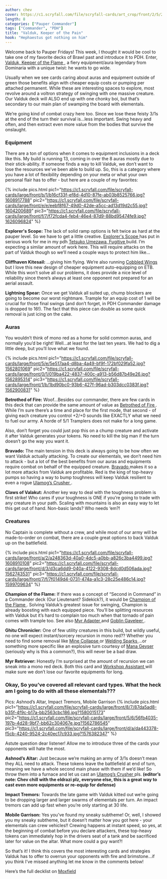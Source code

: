 ```yaml
---
author: chev
cover: https://c1.scryfall.com/file/scryfall-cards/art_crop/front/2/5/253f9e43-5bc6-4f26-a8e9-773cd0ca3d02.jpg?1562732810
length: 8
categories: ["Pauper Commander"]
tags: ["Commander", "PDH"]
title: "Valduk, Keeper of the Pain"
hook: "Hephaestus got nothing on him"
---
```


Welcome back to Pauper Fridays! This week, I thought it would be cool to take one of my favorite decks of Brawl past and introduce it to PDH. Enter, <a
	class="accented-link external-card-link"
	target="_blank"
	href="https://scryfall.com/card/dom/148/valduk-keeper-of-the-flame?utm_source=api"
	data-toggle="popover"
	data-placement="top"
	data-content="<img src='https://c1.scryfall.com/file/scryfall-cards/normal/front/2/5/253f9e43-5bc6-4f26-a8e9-773cd0ca3d02.jpg?1562732810' width=100% height=100%>">
Valduk, Keeper of the Flame
</a>, a fiery equipment/aura legendary from Dominaria with a unique twist: he wants to go wide.

Usually when we see cards caring about auras and equipment outside of green those benefits align with cheaper equip costs or pumping per attached permanent. While these are interesting spaces to explore, most revolve around a voltron strategy of swinging with one massive creature. Our Valduk deck will ALSO end up with one chonky boi, but that’s secondary to our main plan of swamping the board with elementals.

We’re going kind of combat crazy here too. Since we lose these feisty 3/1s at the end of the turn their survival is...less important. Swing heavy and often, and then extract even more value from the bodies that survive the onslaught.

### Equipment

There are a ton of options when it comes to equipment inclusions in a deck like this. My build is running 13, coming in over the 8 auras mostly due to their stick-ability. If someone finds a way to kill Valduk, we don’t want to lose the resources we’ve been able to build up. So, this is a category where you have a lot of flexibility depending on your meta or what your own personal flair has to offer - but here are a couple of my favorites:

{% include pics.html
pic1="https://c1.scryfall.com/file/scryfall-cards/large/front/b/1/b16cf33f-ef8d-4d10-87fe-ab03b8525766.jpg?1608917788"
pic2="https://c1.scryfall.com/file/scryfall-cards/large/front/e/e/eebf8f67-49d0-42de-a5cc-ad13d19d2c55.jpg?1604200689"
pic3="https://c1.scryfall.com/file/scryfall-cards/large/front/f/7/f72fcda4-feb4-46e4-87d9-88bd95474fe9.jpg?1626096824" %}
<br />

**Explorer's Scope:** The lack of solid ramp options is felt twice as hard at the pauper level. So we have to get a little creative. <a
	class="accented-link external-card-link"
	target="_blank"
	href="https://scryfall.com/card/cmr/461/explorers-scope"
	data-toggle="popover"
	data-placement="top"
	data-content="<img src='https://c1.scryfall.com/file/scryfall-cards/large/front/b/1/b16cf33f-ef8d-4d10-87fe-ab03b8525766.jpg?1608917788' width=100% height=100%>">
Explorer's Scope
</a> has put in serious work for me in my pdh <a
	class="accented-link external-card-link"
	target="_blank"
	href="https://scryfall.com/card/dom/69/tetsuko-umezawa-fugitive?utm_source=api"
	data-toggle="popover"
	data-placement="top"
	data-content="<img src='https://c1.scryfall.com/file/scryfall-cards/normal/front/1/6/16185c50-f7b8-4cea-a129-dfad8e9df781.jpg?1591605108' width=100% height=100%>">
Tetsuko Umezawa, Fugitive
</a> build. I’m expecting a similar amount of work here. This will require attacks on the part of Valduk though so we’ll need a couple ways to protect him like…

**Cliffhaven Kitesail:** ...giving him flying. We’re also running <a
	class="accented-link external-card-link"
	target="_blank"
	href="https://scryfall.com/card/xln/233/cobbled-wings?utm_source=api"
	data-toggle="popover"
	data-placement="top"
	data-content="<img src='https://c1.scryfall.com/file/scryfall-cards/normal/front/3/b/3b2ff4f0-0dd1-4551-826b-68e8ff1e5860.jpg?1562553698' width=100% height=100%>">
Cobbled Wings
</a> but I love this new design of cheaper equipment auto-equipping on ETB. While this won’t solve all our problems, it does provide a nice level of reliability since there’s always at least one opponent not prepared for an aerial assault.

**Lightning Spear:** Once we get Valduk all suited up, chump blockers are going to become our worst nightmare. Trample for an equip cost of 1 will be crucial for those final swings (and don’t forget, in PDH Commander damage is dropped to 16!). The fact that this piece can double as some quick removal is just icing on the cake.

### Auras

You wouldn’t think of mono red as a home for solid common auras, and normally you’d be right! Well...at least for the last ten years. We had to dig a little deep, but you’ll love what we found.

{% include pics.html
pic1="https://c1.scryfall.com/file/scryfall-cards/large/front/5/e/5e517aa4-d8ba-4a49-bf9f-172bf029fa52.jpg?1562801069"
pic2="https://c1.scryfall.com/file/scryfall-cards/large/front/0/1/019ba422-4837-400c-a913-b56d87b49e26.jpg?1562895314"
pic3="https://c1.scryfall.com/file/scryfall-cards/large/front/1/b/1bd90bc0-93b6-427f-96ad-b303dcc0383f.jpg?1562900831" %}
<br />

**Betrothed of Fire:** Woof...Besides our commander, there are few cards in this deck that can provide the same amount of value as <a
	class="accented-link external-card-link"
	target="_blank"
	href="https://scryfall.com/card/wth/89/betrothed-of-fire"
	data-toggle="popover"
	data-placement="top"
	data-content="<img src='https://c1.scryfall.com/file/scryfall-cards/normal/front/5/e/5e517aa4-d8ba-4a49-bf9f-172bf029fa52.jpg?1562801069' width=100% height=100%>">
Betrothed of Fire
</a>. While I’m sure there’s a time and place for the first mode, that second - of giving each creature you control +2/+0 sounds like EXACTLY what we need to fuel our army. A horde of 5/1 Tramplers does not make for a long game.

Also, don’t forget you could just pop this on a chump creature and activate it after Valduk generates your tokens. No need to kill the big man if the turn doesn’t go the way you want it.

**Bravado:** The main tension in this deck is always going to be how often we want Valduk actually attacking. To create our elementals, we don’t need him to attack - but a lot of the best benefits from our auras and equipments require combat on behalf of the equipped creature. <a
	class="accented-link external-card-link"
	target="_blank"
	href="https://scryfall.com/card/usg/177/bravado?utm_source=api"
	data-toggle="popover"
	data-placement="top"
	data-content="<img src='https://c1.scryfall.com/file/scryfall-cards/normal/front/0/1/019ba422-4837-400c-a913-b56d87b49e26.jpg?1562895314' width=100% height=100%>">
Bravado
</a> makes it so a lot more attacks from Valduk are profitable. Red is the king of top-heavy pumps so having a way to bump toughness will keep Valduk resilient to even a rogue <a
	class="accented-link external-card-link"
	target="_blank"
	href="https://scryfall.com/card/uma/8/ulamogs-crusher?utm_source=api"
	data-toggle="popover"
	data-placement="top"
	data-content="<img src='https://c1.scryfall.com/file/scryfall-cards/normal/front/e/d/eda0fd38-38e6-4e9b-9c17-4d855e01b1e1.jpg?1547515341' width=100% height=100%>">
Ulamog’s Crusher
</a>.

**Claws of Valakut:** Another key way to deal with the toughness problem is first strike! Who cares if your toughness is ONE if you’re going to trade with any creature in your path. Scaling with mountains is also an easy way to let this get out of hand. Non-basic lands? Who needs ‘em?!

### Creatures

No Captain is complete without a crew, and while most of our army will be made-to-order on combat, there are a couple great options to back Valduk up on the battlefield.

{% include pics.html
pic1="https://c1.scryfall.com/file/scryfall-cards/large/front/a/2/a248363d-40a0-4dc5-a0bb-a826c3ba4499.jpg?1608910108"
pic2="https://c1.scryfall.com/file/scryfall-cards/large/front/d/3/d3ca6dd9-040a-4122-9308-8dcd0d506ada.jpg?1562743531"
pic3="https://c1.scryfall.com/file/scryfall-cards/large/front/7/f/7f0149d4-0731-474a-a1c3-28c25e486c14.jpg?1599709634" %}
<br />

**Champion of the Flame:** If there was a concept of “Second in Command” in a Commander deck (Our Lieutenant? Sidekick?), it would be <a
	class="accented-link external-card-link"
	target="_blank"
	href="https://scryfall.com/card/cmr/167/champion-of-the-flame?utm_source=api"
	data-toggle="popover"
	data-placement="top"
	data-content="<img src='https://c1.scryfall.com/file/scryfall-cards/normal/front/a/2/a248363d-40a0-4dc5-a0bb-a826c3ba4499.jpg?1608910108' width=100% height=100%>">
Champion of the Flame
</a>. Solving Valduk’s greatest issue for swinging, Champion is already boosting with each equipped piece. You’ll be splitting resources with Valduk but it’s hard to complain too much when that tornado of pain comes with trample too. See also <a
	class="accented-link external-card-link"
	target="_blank"
	href="https://scryfall.com/card/mrd/210/myr-adapter?utm_source=api"
	data-toggle="popover"
	data-placement="top"
	data-content="<img src='https://c1.scryfall.com/file/scryfall-cards/normal/front/0/d/0d6ddde9-4427-4a0f-b05c-9cfd886aad2d.jpg?1562135624' width=100% height=100%>">
Myr Adapter
</a> and <a
	class="accented-link external-card-link"
	target="_blank"
	href="https://scryfall.com/card/2xm/126/goblin-gaveleer"
	data-toggle="popover"
	data-placement="top"
	data-content="<img src='https://c1.scryfall.com/file/scryfall-cards/normal/front/3/f/3f44f3ea-504e-4745-9716-cbe28ed7873d.jpg?1599706339' width=100% height=100%>">
Goblin Gaveleer
</a>.

**Ghitu Chronicler:** One of few utility creatures in this build, but wildly useful, no one will expect instant/sorcery recursion in mono red?? Whether you need to find some removal like <a
	class="accented-link external-card-link"
	target="_blank"
	href="https://scryfall.com/card/mh2/135/mine-collapse?utm_source=api"
	data-toggle="popover"
	data-placement="top"
	data-content="<img src='https://c1.scryfall.com/file/scryfall-cards/normal/front/5/6/56e2e8b5-660d-4469-a4fe-2367dfadb709.jpg?1626096849' width=100% height=100%>">
Mine Collapse
</a> or <a
	class="accented-link external-card-link"
	target="_blank"
	href="https://scryfall.com/card/cmr/210/welding-sparks?utm_source=api"
	data-toggle="popover"
	data-placement="top"
	data-content="<img src='https://c1.scryfall.com/file/scryfall-cards/normal/front/3/4/346cc190-6825-4226-8ea5-71abe788454d.jpg?1608910489' width=100% height=100%>">
Welding Sparks
</a>...or something more specific like an explosive turn courtesy of <a
	class="accented-link external-card-link"
	target="_blank"
	href="https://scryfall.com/card/c21/176/mana-geyser?utm_source=api"
	data-toggle="popover"
	data-placement="top"
	data-content="<img src='https://c1.scryfall.com/file/scryfall-cards/normal/front/1/0/109447b2-d507-433a-a81c-3a7a255444b1.jpg?1625193979' width=100% height=100%>">
Mana Geyser
</a> (seriously why is this a common?), this will never be a bad draw.

**Myr Retriever:** Honestly I’m surprised at the amount of recursion we can sneak into a mono red deck. Both this card and <a
	class="accented-link external-card-link"
	target="_blank"
	href="https://scryfall.com/card/cmr/348/workshop-assistant?utm_source=api"
	data-toggle="popover"
	data-placement="top"
	data-content="<img src='https://c1.scryfall.com/file/scryfall-cards/normal/front/e/9/e9387e8f-0e72-4212-81c8-e64050700c52.jpg?1608911774' width=100% height=100%>">
Workshop Assistant
</a> will make sure we don’t lose our favorite equipments for long.

### Okay, So you’ve covered all relevant card types. What the heck am I going to do with all these elementals???

Pics: Ashnod’s Altar, Impact Tremors, Mobile Garrison
{% include pics.html
pic1="https://c1.scryfall.com/file/scryfall-cards/large/front/8/7/87da5ad8-b35f-4f9c-b17a-bb2563cbc186.jpg?1580015173"
pic2="https://c1.scryfall.com/file/scryfall-cards/large/front/5/6/56fb4035-197b-4d28-9bf7-bb62c304067e.jpg?1562786545"
pic3="https://c1.scryfall.com/file/scryfall-cards/large/front/d/a/da443378-f5cb-4240-9524-2c40ec17c933.jpg?1576382347" %}
<br />

Astute question dear listener! Allow me to introduce three of the cards your opponents will hate the most.

**Ashnod’s Altar:** Just because we’re making an army of 3/1s doesn’t mean they ALL need to attack. These tokens leave the battlefield at end of turn, meaning we have a whole second main phase with them if we’d like! So throw them into a furnace and let us cast an <a
	class="accented-link external-card-link"
	target="_blank"
	href="https://scryfall.com/card/uma/8/ulamogs-crusher?utm_source=api"
	data-toggle="popover"
	data-placement="top"
	data-content="<img src='https://c1.scryfall.com/file/scryfall-cards/normal/front/e/d/eda0fd38-38e6-4e9b-9c17-4d855e01b1e1.jpg?1547515341' width=100% height=100%>">
Ulamog’s Crusher
</a> pls. **(editor’s note: Chev chill with the eldrazi plz, everyone else, this is a great way to cast even more equipments or re-equip for defense)**

**Impact Tremors:** Towards the late game with Valduk kitted out we’re going to be dropping larger and larger swarms of elementals per turn. An impact tremors can add up fast when you’re only starting at 30 life.

**Mobile Garrison:** Yes you’ve found my sneaky subtheme! Or, well, I showed you my sneaky subtheme, but it doesn’t matter how you got here - your elementals can crew vehicles!! Crewing happens at instant speed, so yes, at the beginning of combat before you declare attackers, these top-heavy tokens can immediately hop in the drivers seat of a tank and be sacrificed later for value on the altar. What more could a guy want?!

So that’s it! I think this covers the most interesting cards and strategies Valduk has to offer to overrun your opponents with fire and brimstone...if you think I’ve missed anything let me know in the comments below!

Here’s the full decklist on [Moxfield](https://www.moxfield.com/decks/zoeTXVjP4EWLaWbYwcAyvw)
